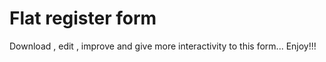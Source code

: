 # Flat register form
Download , edit , improve and give more interactivity to this form... Enjoy!!!
